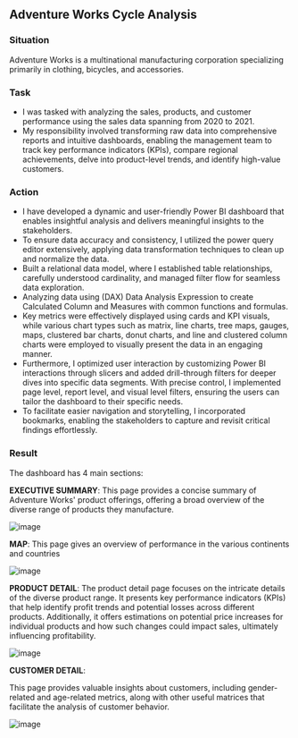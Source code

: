 ## Adventure Works Cycle Analysis

### Situation

Adventure Works is a multinational manufacturing corporation specializing primarily in clothing, bicycles, and accessories.

### Task

- I was tasked with analyzing the sales, products, and customer performance using the sales data spanning from 2020 to 2021.
- My responsibility involved transforming raw data into comprehensive reports and intuitive dashboards, enabling the management team to track key performance indicators (KPIs), compare regional achievements, delve into product-level trends, and identify high-value customers.

### Action

- I have developed a dynamic and user-friendly Power BI dashboard that enables insightful analysis and delivers meaningful insights to the stakeholders.
- To ensure data accuracy and consistency, I utilized the power query editor extensively, applying data transformation techniques to clean up and normalize the data.
- Built a relational data model, where I established table relationships, carefully understood cardinality, and managed filter flow for seamless data exploration.
- Analyzing data using (DAX) Data Analysis Expression to create Calculated Column and Measures with common functions and formulas.
- Key metrics were effectively displayed using cards and KPI visuals, while various chart types such as matrix, line charts, tree maps, gauges, maps, clustered bar charts, donut charts, and line and clustered column charts were employed to visually present the data in an engaging manner.
- Furthermore, I optimized user interaction by customizing Power BI interactions through slicers and added drill-through filters for deeper dives into specific data segments. With precise control, I implemented page level, report level, and visual level filters, ensuring the users can tailor the dashboard to their specific needs.
- To facilitate easier navigation and storytelling, I incorporated bookmarks, enabling the stakeholders to capture and revisit critical findings effortlessly.

### Result

The dashboard has 4 main sections:

**EXECUTIVE SUMMARY**: This page provides a concise summary of Adventure Works' product offerings, offering a broad overview of the diverse range of products they manufacture.

![image](https://github.com/akeni1999/AdventureWorks-Analysis/assets/66996868/0877dede-fe15-445b-8888-1e4689209c40)



**MAP**: This page gives an overview of performance in the various continents and countries

![image](https://github.com/akeni1999/AdventureWorks-Analysis/assets/66996868/f43a79e7-f606-4e0e-942f-ecb610751b93)


**PRODUCT DETAIL**: The product detail page focuses on the intricate details of the diverse product range. It presents key performance indicators (KPIs) that help identify profit trends and potential losses across different products. Additionally, it offers estimations on potential price increases for individual products and how such changes could impact sales, ultimately influencing profitability.

![image](https://github.com/akeni1999/AdventureWorks-Analysis/assets/66996868/504d4b08-0e02-4e6f-9993-dcbf749d36d4)


**CUSTOMER DETAIL**:

This page provides valuable insights about customers, including gender-related and age-related metrics, along with other useful matrices that facilitate the analysis of customer behavior.

![image](https://github.com/akeni1999/AdventureWorks-Analysis/assets/66996868/257d8bea-6bb5-4b61-aefc-2002fe715e42)


